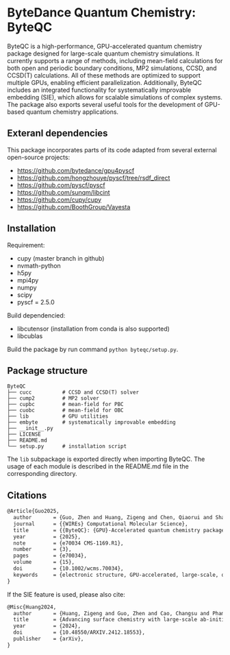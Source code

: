 # ByteDance Quantum Chemistry: ByteQC

ByteQC is a high-performance, GPU-accelerated quantum chemistry package designed for large-scale quantum chemistry simulations. It currently supports a range of methods, including mean-field calculations for both open and periodic boundary conditions, MP2 simulations, CCSD, and CCSD(T) calculations. All of these methods are optimized to support multiple GPUs, enabling efficient parallelization.
Additionally, ByteQC includes an integrated functionality for systematically improvable embedding (SIE), which allows for scalable simulations of complex systems. The package also exports several useful tools for the development of GPU-based quantum chemistry applications.

## Exteranl dependencies

This package incorporates parts of its code adapted from several external open-source projects:

* https://github.com/bytedance/gpu4pyscf
* https://github.com/hongzhouye/pyscf/tree/rsdf_direct
* https://github.com/pyscf/pyscf
* https://github.com/sunqm/libcint
* https://github.com/cupy/cupy
* https://github.com/BoothGroup/Vayesta

## Installation

Requirement:

- cupy (master branch in github)
- nvmath-python
- h5py
- mpi4py
- numpy
- scipy
- pyscf = 2.5.0

Build dependencied:

- libcutensor (installation from conda is also supported)
- libcublas

Build the package by run command `python byteqc/setup.py`.

## Package structure

```plaintext
ByteQC
├── cucc          # CCSD and CCSD(T) solver
├── cump2         # MP2 solver
├── cupbc         # mean-field for PBC
├── cuobc         # mean-field for OBC
├── lib           # GPU utilities
├── embyte        # systematically improvable embedding
├── __init__.py
├── LICENSE
├── README.md
└── setup.py      # installation script
```

The `lib` subpackage is exported directly when importing ByteQC. The usage of each module is described in the README.md file in the corresponding directory.

## Citations

```latex
@Article{Guo2025,
  author       = {Guo, Zhen and Huang, Zigeng and Chen, Qiaorui and Shao, Jiang and Liu, Guangcheng and Pham, Hung Q. and Huang, Yifei and Cao, Changsu and Chen, Ji and Lv, Dingshun},
  journal      = {{WIREs} Computational Molecular Science},
  title        = {{ByteQC}: {GPU}-Accelerated quantum chemistry package for large-scale systems},
  year         = {2025},
  note         = {e70034 CMS-1169.R1},
  number       = {3},
  pages        = {e70034},
  volume       = {15},
  doi          = {10.1002/wcms.70034},
  keywords     = {electronic structure, GPU-accelerated, large-scale, quantum chemistry simulation, quantum embedding},
}
```

If the SIE feature is used, please also cite:

```latex
@Misc{Huang2024,
  author       = {Huang, Zigeng and Guo, Zhen and Cao, Changsu and Pham, Hung Q. and Wen, Xuelan and Booth, George H. and Chen, Ji and Lv, Dingshun},
  title        = {Advancing surface chemistry with large-scale ab-initio quantum many-body simulations},
  year         = {2024},
  doi          = {10.48550/ARXIV.2412.18553},
  publisher    = {arXiv},
}
```
